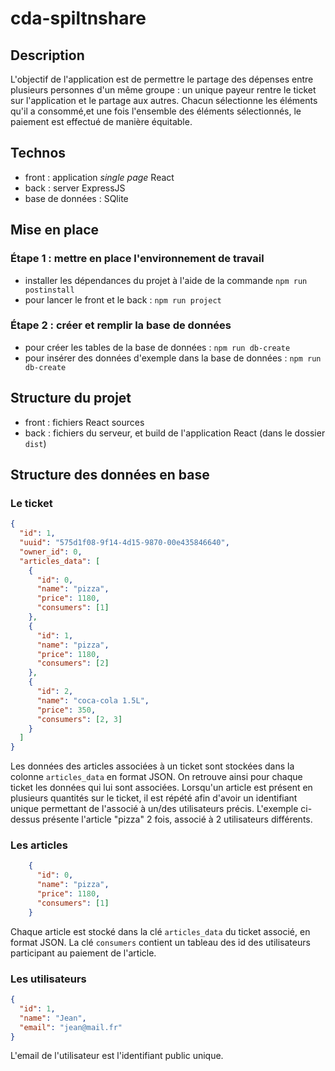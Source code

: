 # cda-spiltnshare

## Description

L'objectif de l'application est de permettre le partage des dépenses entre plusieurs personnes d'un même groupe : un unique payeur rentre le ticket sur l'application et le partage aux autres. Chacun sélectionne les éléments qu'il a consommé,et une fois l'ensemble des éléments sélectionnés, le paiement est effectué de manière équitable.

## Technos

- front : application *single page* React
- back : server ExpressJS
- base de données : SQlite

## Mise en place

### Étape 1 : mettre en place l'environnement de travail

- installer les dépendances du projet à l'aide de la commande `npm run postinstall`
- pour lancer le front et le back : `npm run project`

### Étape 2 : créer et remplir la base de données

- pour créer les tables de la base de données : `npm run db-create`
- pour insérer des données d'exemple dans la base de données : `npm run db-create`

## Structure du projet

- front : fichiers React sources
- back : fichiers du serveur, et build de l'application React (dans le dossier `dist`)

## Structure des données en base

### Le ticket

```json
{
  "id": 1,
  "uuid": "575d1f08-9f14-4d15-9870-00e435846640",
  "owner_id": 0,
  "articles_data": [
    {
      "id": 0,
      "name": "pizza",
      "price": 1180,
      "consumers": [1]
    },
    {
      "id": 1,
      "name": "pizza",
      "price": 1180,
      "consumers": [2]
    },
    {
      "id": 2,
      "name": "coca-cola 1.5L",
      "price": 350,
      "consumers": [2, 3]
    }
  ]
}
```

Les données des articles associées à un ticket sont stockées dans la colonne `articles_data` en format JSON. On retrouve ainsi pour chaque ticket les données qui lui sont associées.
Lorsqu'un article est présent en plusieurs quantités sur le ticket, il est répété afin d'avoir un identifiant unique permettant de l'associé à un/des utilisateurs précis. L'exemple ci-dessus présente l'article "pizza" 2 fois, associé à 2 utilisateurs différents.

### Les articles

```json
    {
      "id": 0,
      "name": "pizza",
      "price": 1180,
      "consumers": [1]
    }
```

Chaque article est stocké dans la clé `articles_data` du ticket associé, en format JSON. La clé `consumers` contient un tableau des id des utilisateurs participant au paiement de l'article.

### Les utilisateurs

```json
{
  "id": 1,
  "name": "Jean",
  "email": "jean@mail.fr"
}
```

L'email de l'utilisateur est l'identifiant public unique.
